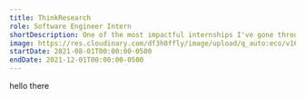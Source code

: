 ```yaml
---
title: ThinkResearch
role: Software Engineer Intern
shortDescription: One of the most impactful internships I've gone through. Working closely as the only intern on a team of staff engineers on a production-grade react app made me catch up to industry standards and helped me set expectations for what I needed to learn.
image: https://res.cloudinary.com/df3h8ffly/image/upload/q_auto:eco/v1688692428/Think_Research_Video_Poster_1120x630_o4l8hh.webp
startDate: 2021-08-01T00:00:00-0500
endDate: 2021-12-01T00:00:00-0500
---
```


hello there
